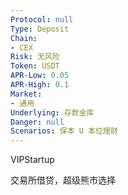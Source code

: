 ```yaml
---
Protocol: null
Type: Deposit
Chain:
- CEX
Risk: 无风险
Token: USDT
APR-Low: 0.05
APR-High: 0.1
Market:
- 通用
Underlying: 存款金库
Danger: null
Scenarios: 保本 U 本位理财
---
```

VIPStartup

交易所借贷，超级熊市选择